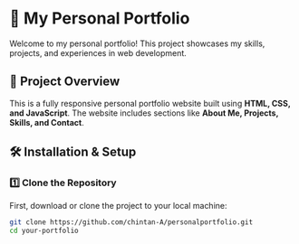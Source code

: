 # 🚀 My Personal Portfolio

Welcome to my personal portfolio! This project showcases my skills, projects, and experiences in web development.

## 📂 Project Overview
This is a fully responsive personal portfolio website built using **HTML, CSS, and JavaScript**. The website includes sections like **About Me, Projects, Skills, and Contact**.

## 🛠️ Installation & Setup

### 1️⃣ Clone the Repository
First, download or clone the project to your local machine:
```bash
git clone https://github.com/chintan-A/personalportfolio.git
cd your-portfolio

